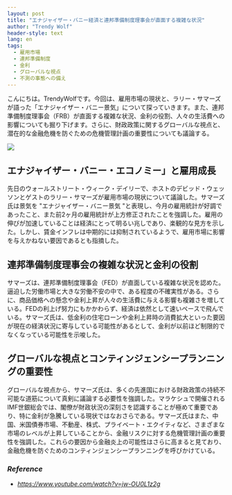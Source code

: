 ```yaml
---
layout: post
title: "エナジャイザー・バニー経済と連邦準備制度理事会が直面する複雑な状況"
author: "Trendy Wolf"
header-style: text
lang: en
tags:
  - 雇用市場
  - 連邦準備制度
  - 金利
  - グローバルな視点
  - 不測の事態への備え
---
```


こんにちは。TrendyWolfです。今回は、雇用市場の現状と、ラリー・サマーズが語った「エナジャイザー・バニー景気」について探っていきます。また、連邦準備制度理事会（FRB）が直面する複雑な状況、金利の役割、人々の生活費への影響についても掘り下げます。さらに、財政政策に関するグローバルな視点と、潜在的な金融危機を防ぐための危機管理計画の重要性についても議論する。

<img
    src="https://i.ytimg.com/vi/jw-OU0L1z2g/hqdefault.jpg"
/>


## エナジャイザー・バニー・エコノミー」と雇用成長
先日のウォールストリート・ウィーク・デイリーで、ホストのデビッド・ウェッソンとゲストのラリー・サマーズが雇用市場の現状について議論した。サマーズ氏は景気を "エナジャイザー・バニー景気 "と表現し、今月の雇用統計が好調であったこと、また前2ヶ月の雇用統計が上方修正されたことを強調した。雇用の伸びが加速していることは経済にとって明るい兆しであり、楽観的な見方を示した。しかし、賃金インフレは中期的には抑制されているようで、雇用市場に影響を与えかねない要因であるとも指摘した。

## 連邦準備制度理事会の複雑な状況と金利の役割
サマーズは、連邦準備制度理事会（FED）が直面している複雑な状況を認めた。逼迫した労働市場と大きな労働不安の中で、ある程度の不確実性がある。さらに、商品価格への懸念や金利上昇が人々の生活費に与える影響も複雑さを増している。FEDの利上げ努力にもかかわらず、経済は依然として速いペースで飛んでいる。サマーズ氏は、低金利の住宅ローンや金利上昇時の消費拡大といった要因が現在の経済状況に寄与している可能性があるとして、金利が以前ほど制限的でなくなっている可能性を示唆した。

## グローバルな視点とコンティンジェンシープランニングの重要性
グローバルな視点から、サマーズ氏は、多くの先進国における財政政策の持続不可能な道筋について真剣に議論する必要性を強調した。マラケシュで開催されるIMF世銀総会では、閣僚が財政状況の深刻さを認識することが極めて重要であり、特に金利が急騰している現状ではなおさらである。サマーズ氏はまた、中国、米国債券市場、不動産、株式、プライベート・エクイティなど、さまざまな市場のレベルが上昇していることから、金融リスクに対する危機管理計画の重要性を強調した。これらの要因から金融炎上の可能性はさらに高まると見ており、金融危機を防ぐためのコンティンジェンシープランニングを呼びかけている。


### _Reference_
- _https://www.youtube.com/watch?v=jw-OU0L1z2g_

